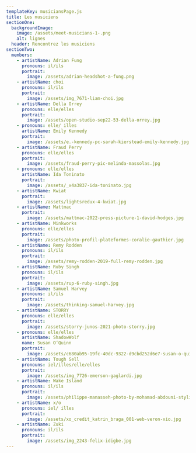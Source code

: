 ```yaml
---
templateKey: musiciansPage.js
title: Les musiciens
sectionOne:
  backgroundImage:
    image: /assets/meet-musicians-1-.png
    alt: lignes
  header: Rencontrez les musiciens
sectionTwo:
  members:
    - artistName: Adrian Fung
      pronouns: il/ils
      portrait:
        image: /assets/adrian-headshot-a-fung.png
    - artistName: choi
      pronouns: il/ils
      portrait:
        image: /assets/img_7671-liam-choi.jpg
    - artistName: Della Orrey
      pronouns: elle/elles
      portrait:
        image: /assets/open-studio-sep22-53-della-orrey.jpg
    - pronouns: elle/ illes
      artistName: Emily Kennedy
      portrait:
        image: /assets/e.-kennedy-pc-sarah-kierstead-emily-kennedy.jpg
    - artistName: Fraud Perry
      pronouns: elle/elles
      portrait:
        image: /assets/fraud-perry-pic-melinda-massolas.jpg
    - pronouns: elle/elles
      artistName: Ida Toninato
      portrait:
        image: /assets/_x4a3837-ida-toninato.jpg
    - artistName: Kwiat
      portrait:
        image: /assets/lightsredux-4-kwiat.jpg
    - artistName: Mattmac
      portrait:
        image: /assets/mattmac-2022-press-picture-1-david-hodges.jpg
    - artistName: Minkworks
      pronouns: elle/elles
      portrait:
        image: /assets/photo-profil-plateformes-coralie-gauthier.jpg
    - artistName: Remy Rodden
      pronouns: il/ils
      portrait:
        image: /assets/remy-rodden-2019-full-remy-rodden.jpg
    - artistName: Ruby Singh
      pronouns: il/ils
      portrait:
        image: /assets/rup-6-ruby-singh.jpg
    - artistName: Samuel Harvey
      pronouns: il/ils
      portrait:
        image: /assets/thinking-samuel-harvey.jpg
    - artistName: STORRY
      pronouns: elle/elles
      portrait:
        image: /assets/storry-junos-2021-photo-storry.jpg
    - pronouns: elle/elles
      artistName: ShadowWolf
      name: Susan O’Quinn
      portrait:
        image: /assets/c680ab95-19fc-40dc-9322-d9cbd252d6e7-susan-o-quinn.jpg
    - artistName: Tough Sell
      pronouns: iel/illes/elle/elles
      portrait:
        image: /assets/img_7726-emerson-gaglardi.jpg
    - artistName: Wake Island
      pronouns: il/ils
      portrait:
        image: /assets/philippe-manasseh-photo-by-mohamad-abdouni-styling-by-charles-nicola-philippe-m.jpg
    - artistName: x/o
      pronouns: iel/ illes
      portrait:
        image: /assets/xo_credit_katrin_braga_001-web-veron-xio.jpg
    - artistName: Zuki
      pronouns: il/ils
      portrait:
        image: /assets/img_2243-felix-idigbe.jpg
---
```

